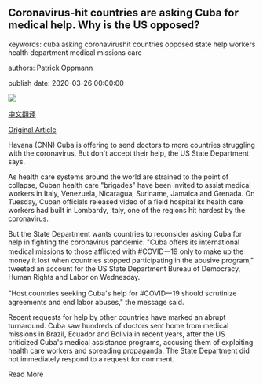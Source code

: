 ## Coronavirus-hit countries are asking Cuba for medical help. Why is the US opposed?

keywords: cuba asking coronavirushit countries opposed state help workers health department medical missions care

authors: Patrick Oppmann

publish date: 2020-03-26 00:00:00

![](https://cdn.cnn.com/cnnnext/dam/assets/200326094654-01-cuba-doctors-coronavirus-0321-super-tease.jpg)

[中文翻译](Coronavirus-hit%20countries%20are%20asking%20Cuba%20for%20medical%20help.%20Why%20is%20the%20US%20opposed%3F_zh.md)

[Original Article](https://edition.cnn.com/2020/03/26/world/cuba-coronavirus-medical-help-intl/index.html)

Havana (CNN) Cuba is offering to send doctors to more countries struggling with the coronavirus. But don't accept their help, the US State Department says.

As health care systems around the world are strained to the point of collapse, Cuban health care "brigades" have been invited to assist medical workers in Italy, Venezuela, Nicaragua, Suriname, Jamaica and Grenada. On Tuesday, Cuban officials released video of a field hospital its health care workers had built in Lombardy, Italy, one of the regions hit hardest by the coronavirus.

But the State Department wants countries to reconsider asking Cuba for help in fighting the coronavirus pandemic. "Cuba offers its international medical missions to those afflicted with \#COVIDー19 only to make up the money it lost when countries stopped participating in the abusive program," tweeted an account for the US State Department Bureau of Democracy, Human Rights and Labor on Wednesday.

"Host countries seeking Cuba's help for \#COVIDー19 should scrutinize agreements and end labor abuses," the message said.

Recent requests for help by other countries have marked an abrupt turnaround. Cuba saw hundreds of doctors sent home from medical missions in Brazil, Ecuador and Bolivia in recent years, after the US criticized Cuba's medical assistance programs, accusing them of exploiting health care workers and spreading propaganda. The State Department did not immediately respond to a request for comment.

Read More